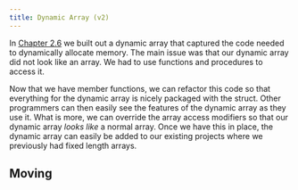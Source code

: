 ```yaml
---
title: Dynamic Array (v2)
---
```


In [Chapter 2.6](../../../6-deep-dive-memory/2-put-together/02-0-dynamic-array) we built out a dynamic array that captured the code needed to dynamically allocate memory. The main issue was that our dynamic array did not look like an array. We had to use functions and procedures to access it.

Now that we have member functions, we can refactor this code so that everything for the dynamic array is nicely packaged with the struct. Other programmers can then easily see the features of the dynamic array as they use it. What is more, we can override the array access modifiers so that our dynamic array *looks like* a normal array. Once we have this in place, the dynamic array can easily be added to our existing projects where we previously had fixed length arrays.

## Moving 